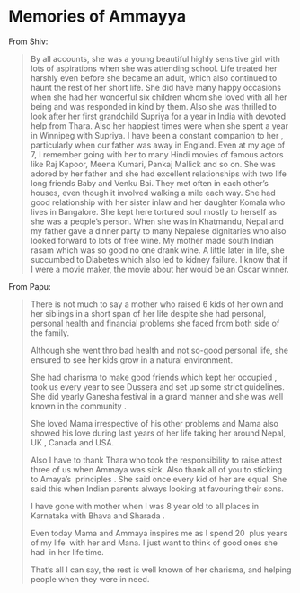 # Memories of Ammayya

From Shiv:

> By all accounts, she was a young beautiful highly sensitive girl with lots of aspirations when she was attending school. Life treated  her harshly even before she became an adult, which also continued to haunt the rest of her short life. She did have many happy occasions when she had her wonderful six children whom she loved with all her being and was responded in kind by them. Also she was thrilled to look after her first grandchild  Supriya for a year in India with devoted help from Thara. Also her happiest times were when she spent a year in Winnipeg with Supriya.
I have been a constant companion to her , particularly when our father was away in England. Even at my age of 7, I remember going with her to many Hindi movies  of famous actors like Raj Kapoor, Meena Kumari, Pankaj Mallick and so on. She was adored by her father and she had excellent relationships with two life long friends Baby and Venku Bai. They met often in each other’s houses, even though it involved walking a mile each way. She had good relationship with her sister inlaw  and her daughter Komala who lives in Bangalore. She kept here tortured soul mostly to herself as she was a people’s person. When she was in Khatmandu, Nepal and my father gave a dinner party to many Nepalese dignitaries who also looked forward to lots of free wine. My mother made south Indian rasam which was so good no one drank wine. A little later in life, she succumbed to Diabetes which also led to kidney failure. I know that if I were a movie maker, the  movie about her would be an Oscar winner.


From Papu:

> There is not much to say a mother who raised 6 kids of her own and her siblings in a short span of her life despite she had personal, personal health and financial problems she faced from both side of the family.
>
>Although she went thro bad health and not so-good personal life, she ensured to see her kids grow in a natural environment. 
>
>She had charisma to make good friends which kept her occupied , took us every year to see Dussera and set up some strict guidelines. She did yearly Ganesha festival in a grand manner and she was well known in the community . 
>
>She loved Mama irrespective of his other problems and Mama also showed his love during last years of her life taking her around Nepal, UK , Canada and USA.
>
>Also I have to thank Thara who took the responsibility to raise attest three of us when Ammaya was sick. 
>Also thank all of you to sticking to Amaya’s  principles . She said once every kid of her are equal. She said this when Indian parents always looking at favouring their sons.
>
>I have gone with mother when I was 8 year old to all places in Karnataka with Bhava and Sharada .
>
>Even today Mama and Ammaya inspires me as I spend 20  plus years of my life  with her and Mana.
>I just want to think of good ones she had  in her life time.
>
>That’s all I can say, the rest is well known of her charisma, and helping people when they were in need.


